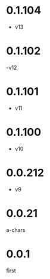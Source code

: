# 0.1.104
- v13

# 0.1.102
-v12

# 0.1.101
- v11

# 0.1.100
- v10

# 0.0.212
- v9

# 0.0.21
a-chars

# 0.0.1
first